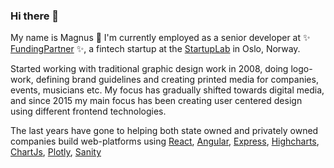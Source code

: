 ### Hi there 👋

My name is Magnus
🔭 I'm currently employed as a senior developer at ✨ [FundingPartner](http://fundingpartner.no/) ✨, a fintech startup at the [StartupLab](https://startuplab.no/) in Oslo, Norway.

Started working with traditional graphic design work in 2008, doing logo-work, defining brand guidelines and creating printed media for companies, events, musicians etc.
My focus has gradually shifted towards digital media, and since 2015 my main focus has been creating user centered design using different frontend technologies.

The last years have gone to helping both state owned and privately owned companies build web-platforms using [React](https://reactjs.org/), [Angular](http://angular.io/), [Express](https://expressjs.com/), [Highcharts](highcharts.com), [ChartJs](https://www.chartjs.org/), [Plotly](https://plotly.com/javascript/), [Sanity](http://sanity.io/)


<!--
**maqnus/maqnus** is a ✨ _special_ ✨ repository because its `README.md` (this file) appears on your GitHub profile.

Here are some ideas to get you started:

- 🔭 I’m currently working on ...
- 🌱 I’m currently learning ...
- 👯 I’m looking to collaborate on ...
- 🤔 I’m looking for help with ...
- 💬 Ask me about ...
- 📫 How to reach me: ...
- 😄 Pronouns: ...
- ⚡ Fun fact: ...
-->
